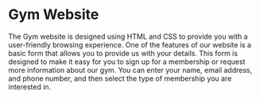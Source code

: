 # Gym Website

The Gym website is designed using HTML and CSS to provide you with a user-friendly browsing experience. One of the features of our website is a basic form that allows you to provide us with your details. This form is designed to make it easy for you to sign up for a membership or request more information about our gym. You can enter your name, email address, and phone number, and then select the type of membership you are interested in.
